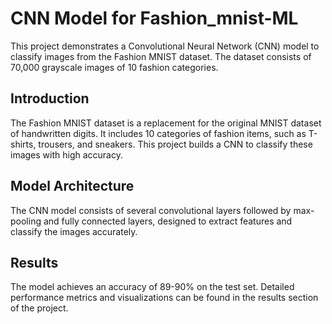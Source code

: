 # CNN Model for Fashion_mnist-ML
This project demonstrates a Convolutional Neural Network (CNN) model to classify images from the Fashion MNIST dataset. The dataset consists of 70,000 grayscale images of 10 fashion categories.
## Introduction
The Fashion MNIST dataset is a replacement for the original MNIST dataset of handwritten digits. It includes 10 categories of fashion items, such as T-shirts, trousers, and sneakers. This project builds a CNN to classify these images with high accuracy.
## Model Architecture
The CNN model consists of several convolutional layers followed by max-pooling and fully connected layers, designed to extract features and classify the images accurately.
## Results
The model achieves an accuracy of 89-90% on the test set. Detailed performance metrics and visualizations can be found in the results section of the project.
